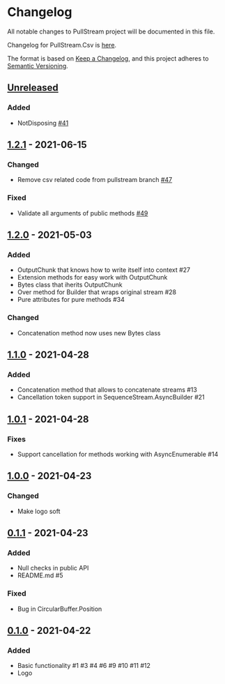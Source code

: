 # Changelog
All notable changes to PullStream project will be documented in this file.

Changelog for PullStream.Csv is [here](src/PullStream.Csv/CHANGELOG.md).

The format is based on [Keep a Changelog](https://keepachangelog.com/en/1.0.0/),
and this project adheres to [Semantic Versioning](https://semver.org/spec/v2.0.0.html).

## [Unreleased]
### Added
- NotDisposing [#41](https://github.com/pepelev/PullStream/issues/41)

## [1.2.1] - 2021-06-15
### Changed
- Remove csv related code from pullstream branch [#47](https://github.com/pepelev/PullStream/issues/47)

### Fixed
- Validate all arguments of public methods [#49](https://github.com/pepelev/PullStream/issues/49)

## [1.2.0] - 2021-05-03
### Added
- OutputChunk that knows how to write itself into context #27
- Extension methods for easy work with OutputChunk
- Bytes class that iherits OutputChunk
- Over method for Builder that wraps original stream #28
- Pure attributes for pure methods #34

### Changed
- Concatenation method now uses new Bytes class

## [1.1.0] - 2021-04-28
### Added
- Concatenation method that allows to concatenate streams #13
- Cancellation token support in SequenceStream.AsyncBuilder #21

## [1.0.1] - 2021-04-28
### Fixes
- Support cancellation for methods working with AsyncEnumerable #14

## [1.0.0] - 2021-04-23
### Changed
- Make logo soft


## [0.1.1] - 2021-04-23
### Added
- Null checks in public API
- README.md #5

### Fixed
- Bug in CircularBuffer.Position

## [0.1.0] - 2021-04-22
### Added
- Basic functionality #1 #3 #4 #6 #9 #10 #11 #12
- Logo

[Unreleased]: https://github.com/pepelev/pullstream/compare/v1.2.1...HEAD
[1.2.1]: https://github.com/pepelev/pullstream/compare/v1.2.0...v1.2.1
[1.2.0]: https://github.com/pepelev/pullstream/compare/v1.1.0...v1.2.0
[1.1.0]: https://github.com/pepelev/pullstream/compare/v1.0.1...v1.1.0
[1.0.1]: https://github.com/pepelev/pullstream/compare/v1.0.0...v1.0.1
[1.0.0]: https://github.com/pepelev/pullstream/compare/v0.1.1...v1.0.0
[0.1.1]: https://github.com/pepelev/pullstream/compare/v0.1.0...v0.1.1
[0.1.0]: https://github.com/pepelev/pullstream/releases/tag/v0.1.0